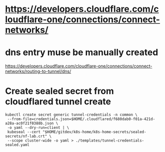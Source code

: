 # https://developers.cloudflare.com/cloudflare-one/connections/connect-networks/

# dns entry muse be manually created
https://developers.cloudflare.com/cloudflare-one/connections/connect-networks/routing-to-tunnel/dns/



# Create sealed secret from  cloudflared tunnel create
```
kubectl create secret generic tunnel-credentials -n common \
 --from-file=credentials.json=$HOME/.cloudflared/f680dab0-f01a-421d-a28a-ac0f21f0388b.json \
 -o yaml --dry-run=client | \
 kubeseal --cert "$HOME/gitdev/k8s-home/k8s-home-secrets/sealed-secrets/nf-lab.crt" \
 --scope cluster-wide -o yaml > ./templates/tunnel-credentials-sealed.yaml
```